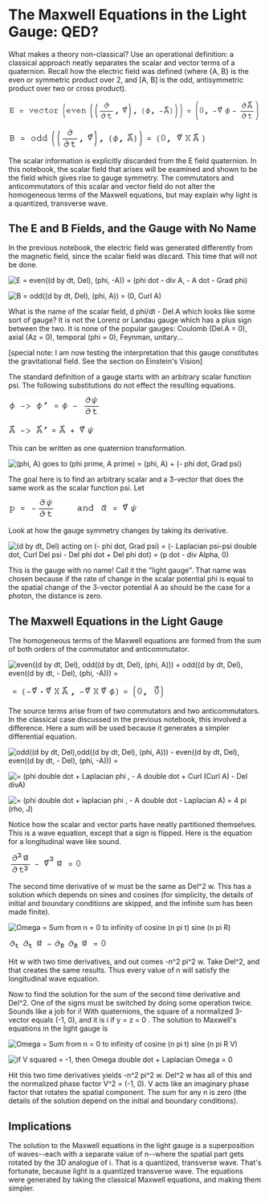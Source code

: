 #  The Maxwell Equations in the Light Gauge: QED?

What makes a theory non-classical?  Use an operational definition: a classical
approach neatly separates the scalar and vector terms of a quaternion.  Recall
how the electric field was defined (where {A, B} is the even or symmetric
product over 2, and [A, B] is the odd, antisymmetric product over two or cross
product).

![E = vector\(even\(\(d by dt, Del\), \(phi, -A\)\)\) = \(0, - Grad phi - A dot\)](../images/EM/QED/s_gr_1.gif)

![B = odd\(\(d by dt, Del\), \(phi, A\)\) = \(0,  Curl A\)](../images/EM/QED/s_gr_2.gif)

The scalar information is explicitly discarded from the E field quaternion.
In this notebook, the scalar field that arises will be examined and shown to
be the field which gives rise to gauge symmetry.  The commutators and
anticommutators of this scalar and vector field do not alter the homogeneous
terms of the Maxwell equations, but may explain why light is a quantized,
transverse wave.

##  The E and B Fields, and the Gauge with No Name

In the previous notebook, the electric field was generated differently from
the magnetic field, since the scalar field was discard.  This time that will
not be done.

![E = even\(\(d by dt, Del\), \(phi, -A\)\) = \(phi dot - div A, - A dot -
Grad phi\)](../images/EM/QED/s_gr_3.gif)

![B = odd\(\(d by dt, Del\), \(phi, A\)\) = \(0,  Curl
A\)](../images/EM/QED/s_gr_4.gif)

What is the name of the scalar field, d phi/dt - Del.A which looks like some
sort of gauge?  It is not the Lorenz or Landau gauge which has a plus sign
between the two.  It is none of the popular gauges: Coulomb (Del.A = 0), axial
(Az = 0), temporal (phi = 0), Feynman, unitary...

[special note: I am now testing the interpretation that this gauge constitutes
the gravitational field.  See the section on Einstein's Vision]  

The standard definition of a gauge starts with an arbitrary scalar function
psi.  The following substitutions do not effect the resulting equations.

![phi goes to phi prime = phi - psi dot](../images/EM/QED/s_gr_5.gif)

![A goes to A prime = A + Grad psi](../images/EM/QED/s_gr_6.gif)

This can be written as one quaternion transformation.

![\(phi, A\)  goes to  \(phi prime, A prime\) =  \(phi, A\) + \(- phi dot,
Grad psi\)](../images/EM/QED/s_gr_7.gif)

The goal here is to find an arbitrary scalar and a 3-vector that does the same
work as the scalar function psi.  Let

![p = - phi dot  and  Alpha = Grad psi](../images/EM/QED/s_gr_8.gif)

Look at how the gauge symmetry changes by taking its derivative.

![\(d by dt, Del\) acting on \(- phi dot, Grad psi\) = \(-  Laplacian psi-psi
double dot, Curl Del psi - Del phi dot + Del phi dot\) = \(p dot - div Alpha,
0\)](../images/EM/QED/s_gr_9.gif)

This is the gauge with no name!  Call it the "light gauge".  That name was
chosen because if the rate of change in the scalar potential phi is equal to
the spatial change of the 3-vector potential A as should be the case for a
photon, the distance is zero.

##  The Maxwell Equations in the Light Gauge

The homogeneous terms of the Maxwell equations are formed from the sum of both
orders of the commutator and anticommutator.

![even\(\(d by dt, Del\), odd\(\(d by dt, Del\), \(phi, A\)\)\) + odd\(\(d by
dt, Del\), even\(\(d by dt, - Del\), \(phi, -A\)\)\) =
](../images/EM/QED/s_gr_10.gif)

![= \(- div Curl A , - Curl  Grad phi\) = \(0, 0\)](../images/EM/QED/s_gr_11.gif)

The source terms arise from of two commutators and two anticommutators.  In
the classical case discussed in the previous notebook, this involved a
difference.  Here a sum will be used because it generates a simpler
differential equation.

![odd\(\(d by dt, Del\),odd\(\(d by dt, Del\), \(phi, A\)\)\) - even\(\(d by
dt, Del\), even\(\(d by dt, - Del\), \(phi, -A\)\)\) =](../images/EM/QED/s_gr_12.gif)

![= \(phi double dot + Laplacian phi , - A double dot +  Curl \(Curl A\) - Del
divA\)](../images/EM/QED/s_gr_13.gif)

![= \(phi double dot + laplacian phi , - A double dot -  Laplacian A\) =  4 pi
\(rho, J\)](../images/EM/QED/s_gr_14.gif)

Notice how the scalar and vector parts have neatly partitioned themselves.
This is a wave equation, except that a sign is flipped.  Here is the equation
for a longitudinal wave like sound.

![Omega double dot -  Laplacian Omega = 0](../images/EM/QED/s_gr_15.gif)

The second time derivative of w must be the same as Del^2 w.  This has a
solution which depends on sines and cosines (for simplicity, the details of
initial and boundary conditions are skipped, and the infinite sum has been
made finite).

![Omega = Sum from n = 0 to infinity of cosine \(n pi t\) sine \(n pi
R\)](../images/EM/QED/s_gr_16.gif)

![Omega double dot - Laplacian Omega = 0](../images/EM/QED/s_gr_17.gif)

Hit w with two time derivatives, and out comes -n^2 pi^2 w.  Take Del^2, and
that creates the same results.  Thus every value of n will satisfy the
longitudinal wave equation.

Now to find the solution for the sum of the second time derivative and Del^2.
One of the signs must be switched by doing some operation twice.  Sounds like
a job for i!  With quaternions, the square of a  normalized 3-vector equals
(-1, 0), and it is i if y = z = 0 .  The solution to Maxwell's equations in
the light gauge is

![Omega = Sum from n = 0 to infinity of cosine \(n pi t\) sine \(n pi R
V\)](../images/EM/QED/s_gr_18.gif)

![if   V squared = -1, then Omega double dot +  Laplacian Omega =
0](../images/EM/QED/s_gr_19.gif)

Hit this two time derivatives yields -n^2 pi^2 w.  Del^2 w has all of this and
the normalized phase factor V^2 = (-1, 0).  V acts like an imaginary phase
factor that rotates the spatial component.  The sum for any n is zero (the
details of the solution depend on the initial and boundary conditions).

##  Implications

The solution to the Maxwell equations in the light gauge is a superposition of
waves--each with a separate value of n--where the spatial part gets rotated by
the 3D analogue of i.  That is a quantized, transverse wave.  That's
fortunate, because light is a quantized transverse wave.  The equations were
generated by taking the classical Maxwell equations, and making them simpler.

